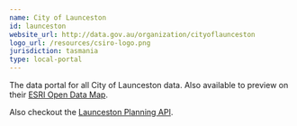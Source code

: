 ```yaml
---
name: City of Launceston
id: launceston
website_url: http://data.gov.au/organization/cityoflaunceston
logo_url: /resources/csiro-logo.png
jurisdiction: tasmania
type: local-portal
---
```


The data portal for all City of Launceston data. Also available to preview on their [ESRI Open Data Map](http://lcc.launceston.opendata.arcgis.com/).

Also checkout the [Launceston Planning API](http://api.launceston.tas.gov.au/planning/apps_html.php).